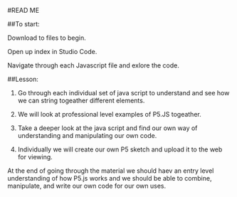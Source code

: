 #READ ME

##To start:

Download to files to begin.

Open up index in Studio Code.

Navigate through each Javascript file and exlore the code.

##Lesson:

1. Go through each individual set of java script to understand and see how we can string togeather different elements.

2. We will look at professional level examples of P5.JS togeather. 

3. Take a deeper look at the java script and find our own way of understanding and manipulating our own code.

4. Individually we will create our own P5 sketch and upload it to the web for viewing. 

At the end of going through the material we should haev an entry level understanding of how P5.js works and we should
be able to combine, manipulate, and write our own code for our own uses. 
